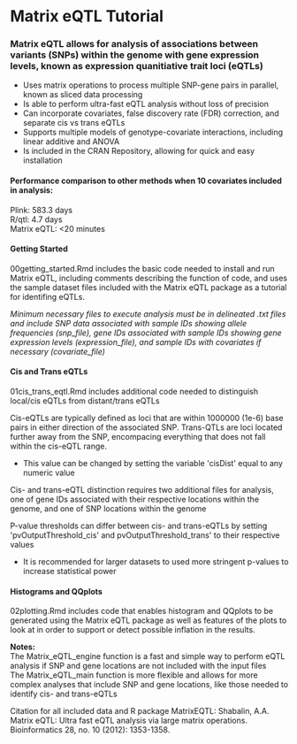 # Matrix eQTL Tutorial
### Matrix eQTL allows for analysis of associations between variants (SNPs) within the genome with gene expression levels, known as expression quanitiative trait loci (eQTLs)
- Uses matrix operations to process multiple SNP-gene pairs in parallel, known as sliced data processing
- Is able to perform ultra-fast eQTL analysis without loss of precision
- Can incorporate covariates, false discovery rate (FDR) correction, and separate cis vs trans eQTLs
- Supports multiple models of genotype-covariate interactions, including linear additive and ANOVA
- Is included in the CRAN Repository, allowing for quick and easy installation

#### Performance comparison to other methods when 10 covariates included in analysis:
Plink: 583.3 days \
R/qtl: 4.7 days \
Matrix eQTL: <20 minutes

#### Getting Started
00getting_started.Rmd includes the basic code needed to install and run Matrix eQTL, including comments describing the function of code, and uses the sample dataset files included with the Matrix eQTL package as a tutorial for identifing eQTLs.

*Minimum necessary files to execute analysis must be in delineated .txt files and include SNP data associated with sample IDs showing allele frequencies (snp_file), gene IDs associated with sample IDs showing gene expression levels (expression_file), and sample IDs with covariates if necessary (covariate_file)*

#### Cis and Trans eQTLs
01cis_trans_eqtl.Rmd includes additional code needed to distinguish local/cis eQTLs from distant/trans eQTLs

Cis-eQTLs are typically defined as loci that are within 1000000 (1e-6) base pairs in either direction of the associated SNP. Trans-QTLs are loci located further away from the SNP, encompacing everything that does not fall within the cis-eQTL range.

- This value can be changed by setting the variable 'cisDist' equal to any numeric value

Cis- and trans-eQTL distinction requires two additional files for analysis, one of gene IDs associated with their respective locations within the genome, and one of SNP locations within the genome

P-value thresholds can differ between cis- and trans-eQTLs by setting 'pvOutputThreshold_cis' and pvOutputThreshold_trans' to their respective values

- It is recommended for larger datasets to used more stringent p-values to increase statistical power

#### Histograms and QQplots
02plotting.Rmd includes code that enables histogram and QQplots to be generated using the Matrix eQTL package as well as features of the plots to look at in order to support or detect possible inflation in the results.

**Notes:** \
The Matrix_eQTL_engine function is a fast and simple way to perform eQTL analysis if SNP and gene locations are not included with the input files \
The Matrix_eQTL_main function is more flexible and allows for more complex analyses that include SNP and gene locations, like those needed to identify cis- and trans-eQTLs

Citation for all included data and R package MatrixEQTL: Shabalin, A.A. Matrix eQTL: Ultra fast eQTL analysis via large matrix operations. Bioinformatics 28, no. 10 (2012): 1353-1358.
